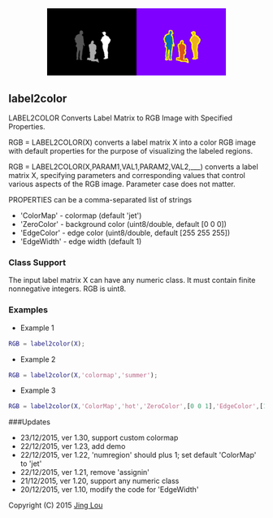 <div align="center"><img class="aligncenter" src="https://raw.githubusercontent.com/jinglou/downloads/master/image-processing-toolbox/demos/label2color/demo_label2color_result.png" alt="Image Processing Toolbox using MATLAB - label2color" title="Image Processing Toolbox using MATLAB - label2color" width="70%"/></div>


## label2color

LABEL2COLOR Converts Label Matrix to RGB Image with Specified Properties.

RGB = LABEL2COLOR(X) converts a label matrix X into a color RGB image with default properties for the purpose of visualizing the labeled regions.

RGB = LABEL2COLOR(X,PARAM1,VAL1,PARAM2,VAL2,___) converts a label matrix X, specifying parameters and corresponding values that control various aspects of the RGB image. Parameter case does not matter.

PROPERTIES can be a comma-separated list of strings
 - 'ColorMap'   -  colormap   (default 'jet')
 - 'ZeroColor'  -  background color (uint8/double, default [0 0 0])
 - 'EdgeColor'  -  edge color (uint8/double, default [255 255 255])
 - 'EdgeWidth'  -  edge width (default 1)

### Class Support

The input label matrix X can have any numeric class. It must contain
finite nonnegative integers. RGB is uint8.

### Examples
 - Example 1
```matlab
RGB = label2color(X);
```

 - Example 2
```matlab
RGB = label2color(X,'colormap','summer');
```

 - Example 3
```matlab
RGB = label2color(X,'ColorMap','hot','ZeroColor',[0 0 1],'EdgeColor',[1 1 1],'EdgeWidth',3);
```

###Updates
 - 23/12/2015, ver 1.30, support custom colormap
 - 22/12/2015, ver 1.23, add demo
 - 22/12/2015, ver 1.22, 'numregion' should plus 1; set default 'ColorMap' to 'jet'
 - 22/12/2015, ver 1.21, remove 'assignin'
 - 21/12/2015, ver 1.20, support any numeric class
 - 20/12/2015, ver 1.10, modify the code for 'EdgeWidth'


Copyright (C) 2015 [Jing Lou](http://www.loujing.com)
